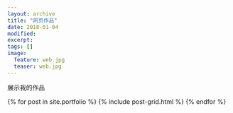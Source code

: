 ```yaml
---
layout: archive
title: "网页作品"
date: 2018-01-04
modified:
excerpt: 
tags: []
image: 
  feature: web.jpg
  teaser: web.jpg
---
```

展示我的作品


<div class="tiles">
{% for post in site.portfolio %}
	{% include post-grid.html %}
{% endfor %}
</div><!-- /.tiles 把所有categories 有 portfolio 的列出來-->
